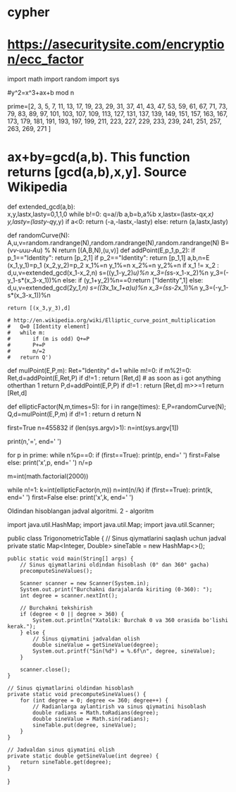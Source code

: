 # cypher
# https://asecuritysite.com/encryption/ecc_factor
import math
import random 
import sys

#y^2=x^3+ax+b mod n 

prime=[2, 3, 5, 7, 11, 13, 17, 19, 23, 29, 31, 37, 41, 43, 47, 53, 59, 61, 67, 71, 73, 79, 83, 89, 97, 101, 103, 107, 109, 113, 127, 131, 137, 139, 149, 151, 157, 163, 167, 173, 179, 181, 191, 193, 197, 199, 211, 223, 227, 229, 233, 239, 241, 251, 257, 263, 269, 271 ]


# ax+by=gcd(a,b). This function returns [gcd(a,b),x,y]. Source Wikipedia
def extended_gcd(a,b):   
	x,y,lastx,lasty=0,1,1,0
	while b!=0:
		q=a//b
		a,b=b,a%b
		x,lastx=(lastx-q*x,x)
		y,lasty=(lasty-q*y,y)
	if a<0: 
		return (-a,-lastx,-lasty)
	else:
		return (a,lastx,lasty)

def randomCurve(N):
  A,u,v=random.randrange(N),random.randrange(N),random.randrange(N)
  B=(v*v-u*u*u-A*u) % N
  return [(A,B,N),(u,v)]
def addPoint(E,p_1,p_2):
	if p_1=="Identity": return [p_2,1]
	if p_2=="Identity": return [p_1,1]
	a,b,n=E
	(x_1,y_1)=p_1
	(x_2,y_2)=p_2
	x_1%=n
	y_1%=n
	x_2%=n
	y_2%=n
	if x_1 != x_2 :
		d,u,v=extended_gcd(x_1-x_2,n)
		s=((y_1-y_2)*u)%n
		x_3=(s*s-x_1-x_2)%n
		y_3=(-y_1-s*(x_3-x_1))%n
	else:
		if (y_1+y_2)%n==0:return ["Identity",1]
		else:
			d,u,v=extended_gcd(2*y_1,n)
			s=((3*x_1*x_1+a)*u)%n
			x_3=(s*s-2*x_1)%n
			y_3=(-y_1-s*(x_3-x_1))%n

	return [(x_3,y_3),d]

	# http://en.wikipedia.org/wiki/Elliptic_curve_point_multiplication
	#	Q=0 [Identity element]
	#	while m:
	#		if (m is odd) Q+=P
	#		P+=P
	#		m/=2
	#	return Q')

def mulPoint(E,P,m):
	Ret="Identity"
	d=1
	while m!=0:
		if m%2!=0: Ret,d=addPoint(E,Ret,P)
		if d!=1 : return [Ret,d]  # as soon as i got anything otherthan 1 return 
		P,d=addPoint(E,P,P)
		if d!=1 : return [Ret,d]
		m>>=1
	return [Ret,d]




def ellipticFactor(N,m,times=5):
	for i in range(times):
		E,P=randomCurve(N);
		Q,d=mulPoint(E,P,m)
		if d!=1 : return d
	return N

first=True
n=455832
if (len(sys.argv)>1):
        n=int(sys.argv[1])

print(n,'=', end=' ')

for p in prime:
	while n%p==0:
		if (first==True):
			print(p, end=' ')
			first=False
		else:
			print('x',p, end=' ')
		n/=p

m=int(math.factorial(2000))


while n!=1:
	k=int(ellipticFactor(n,m))
	n=int(n//k)
	if (first==True):
		print(k, end=' ')
		first=False
	else:
		print('x',k, end=' ')


Oldindan hisoblangan jadval algoritmi. 2 - algoritm

import java.util.HashMap;
import java.util.Map;
import java.util.Scanner;

public class TrigonometricTable {
    // Sinus qiymatlarini saqlash uchun jadval
    private static Map<Integer, Double> sineTable = new HashMap<>();

    public static void main(String[] args) {
        // Sinus qiymatlarini oldindan hisoblash (0° dan 360° gacha)
        precomputeSineValues();

        Scanner scanner = new Scanner(System.in);
        System.out.print("Burchakni darajalarda kiriting (0-360): ");
        int degree = scanner.nextInt();

        // Burchakni tekshirish
        if (degree < 0 || degree > 360) {
            System.out.println("Xatolik: Burchak 0 va 360 orasida bo'lishi kerak.");
        } else {
            // Sinus qiymatini jadvaldan olish
            double sineValue = getSineValue(degree);
            System.out.printf("Sin(%d°) = %.6f\n", degree, sineValue);
        }

        scanner.close();
    }

    // Sinus qiymatlarini oldindan hisoblash
    private static void precomputeSineValues() {
        for (int degree = 0; degree <= 360; degree++) {
            // Radianlarga aylantirish va sinus qiymatini hisoblash
            double radians = Math.toRadians(degree);
            double sineValue = Math.sin(radians);
            sineTable.put(degree, sineValue);
        }
    }

    // Jadvaldan sinus qiymatini olish
    private static double getSineValue(int degree) {
        return sineTable.get(degree);
    }
}




